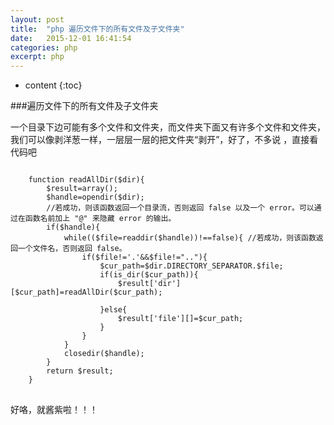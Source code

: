 ```yaml
---
layout: post
title:  "php 遍历文件下的所有文件及子文件夹"
date:   2015-12-01 16:41:54
categories: php
excerpt: php
---
```


* content
{:toc}

###遍历文件下的所有文件及子文件夹

  一个目录下边可能有多个文件和文件夹，而文件夹下面又有许多个文件和文件夹，我们可以像剥洋葱一样，一层层一层的把文件夹“剥开”，好了，不多说 ，直接看代码吧

<pre>
<code>
	function readAllDir($dir){
		$result=array();
		$handle=opendir($dir);
		//若成功，则该函数返回一个目录流，否则返回 false 以及一个 error。可以通过在函数名前加上 "@" 来隐藏 error 的输出。
		if($handle){
			while(($file=readdir($handle))!==false){ //若成功，则该函数返回一个文件名，否则返回 false。
				if($file!='.'&&$file!=".."){
					$cur_path=$dir.DIRECTORY_SEPARATOR.$file;
					if(is_dir($cur_path)){
						$result['dir'][$cur_path]=readAllDir($cur_path);

					}else{
						$result['file'][]=$cur_path;
					}
				}
			}
			closedir($handle);
		}
		return $result;
	}
</code>
</pre>

好咯，就酱紫啦！！！
